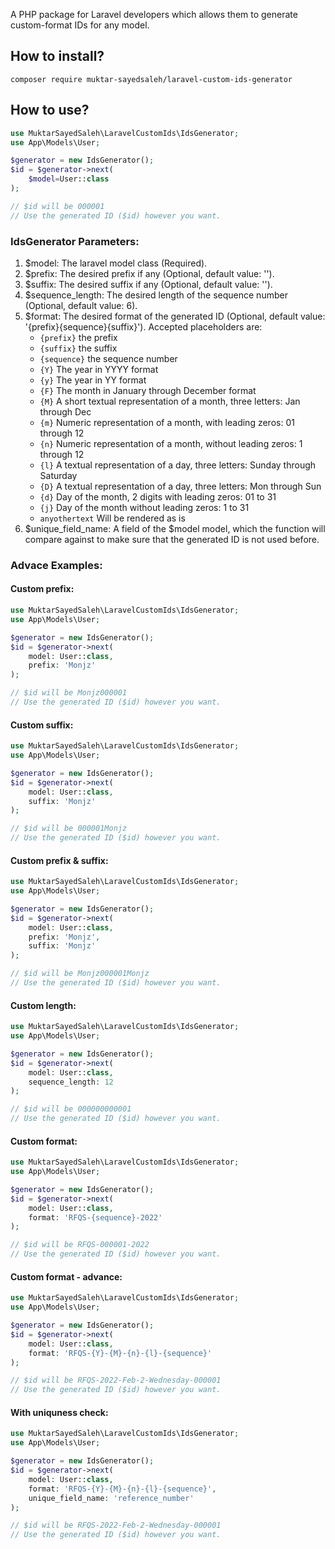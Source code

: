 A PHP package for Laravel developers which allows them to generate custom-format IDs for any model.

## How to install?
```
composer require muktar-sayedsaleh/laravel-custom-ids-generator
```

## How to use?

```php
use MuktarSayedSaleh\LaravelCustomIds\IdsGenerator;
use App\Models\User;

$generator = new IdsGenerator();
$id = $generator->next(
    $model=User::class
);

// $id will be 000001
// Use the generated ID ($id) however you want.
```

### IdsGenerator Parameters:
1. $model: The laravel model class (Required).
2. $prefix: The desired prefix if any (Optional, default value: '').
3. $suffix: The desired suffix if any (Optional, default value: '').
4. $sequence_length: The desired length of the sequence number (Optional, default value: 6).
5. $format: The desired format of the generated ID (Optional, default value: '{prefix}{sequence}{suffix}').
    Accepted placeholders are:
    - `{prefix}` the prefix
    - `{suffix}` the suffix
    - `{sequence}` the sequence number
    - `{Y}` The year in YYYY format
    - `{y}` The year in YY format
    - `{F}` The month in January through December format
    - `{M}` A short textual representation of a month, three letters: Jan through Dec
    - `{m}` Numeric representation of a month, with leading zeros: 01 through 12
    - `{n}` Numeric representation of a month, without leading zeros: 1 through 12
    - `{l}` A textual representation of a day, three letters: Sunday through Saturday
    - `{D}` A textual representation of a day, three letters: Mon through Sun
    - `{d}` Day of the month, 2 digits with leading zeros: 01 to 31
    - `{j}` Day of the month without leading zeros: 1 to 31
    - `anyothertext` Will be rendered as is
6. $unique_field_name: A field of the $model model, which the function will compare against to make sure that the generated ID is not used before.

### Advace Examples:

#### Custom prefix:
```php
use MuktarSayedSaleh\LaravelCustomIds\IdsGenerator;
use App\Models\User;

$generator = new IdsGenerator();
$id = $generator->next(
    model: User::class,
    prefix: 'Monjz'
);

// $id will be Monjz000001
// Use the generated ID ($id) however you want.
```

#### Custom suffix:
```php
use MuktarSayedSaleh\LaravelCustomIds\IdsGenerator;
use App\Models\User;

$generator = new IdsGenerator();
$id = $generator->next(
    model: User::class,
    suffix: 'Monjz'
);

// $id will be 000001Monjz
// Use the generated ID ($id) however you want.
```

#### Custom prefix & suffix:
```php
use MuktarSayedSaleh\LaravelCustomIds\IdsGenerator;
use App\Models\User;

$generator = new IdsGenerator();
$id = $generator->next(
    model: User::class,
    prefix: 'Monjz',
    suffix: 'Monjz'
);

// $id will be Monjz000001Monjz
// Use the generated ID ($id) however you want.
```

#### Custom length:
```php
use MuktarSayedSaleh\LaravelCustomIds\IdsGenerator;
use App\Models\User;

$generator = new IdsGenerator();
$id = $generator->next(
    model: User::class,
    sequence_length: 12
);

// $id will be 000000000001
// Use the generated ID ($id) however you want.
```

#### Custom format:
```php
use MuktarSayedSaleh\LaravelCustomIds\IdsGenerator;
use App\Models\User;

$generator = new IdsGenerator();
$id = $generator->next(
    model: User::class,
    format: 'RFQS-{sequence}-2022'
);

// $id will be RFQS-000001-2022
// Use the generated ID ($id) however you want.
```

#### Custom format - advance:
```php
use MuktarSayedSaleh\LaravelCustomIds\IdsGenerator;
use App\Models\User;

$generator = new IdsGenerator();
$id = $generator->next(
    model: User::class,
    format: 'RFQS-{Y}-{M}-{n}-{l}-{sequence}'
);

// $id will be RFQS-2022-Feb-2-Wednesday-000001
// Use the generated ID ($id) however you want.
```

#### With uniquness check:
```php
use MuktarSayedSaleh\LaravelCustomIds\IdsGenerator;
use App\Models\User;

$generator = new IdsGenerator();
$id = $generator->next(
    model: User::class,
    format: 'RFQS-{Y}-{M}-{n}-{l}-{sequence}',
    unique_field_name: 'reference_number'
);

// $id will be RFQS-2022-Feb-2-Wednesday-000001
// Use the generated ID ($id) however you want.
```
